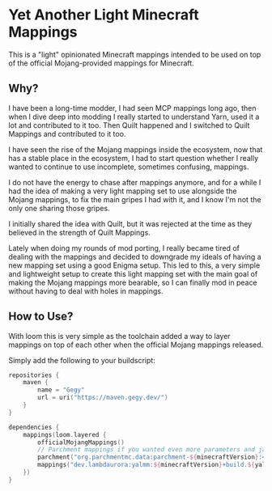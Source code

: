 # Yet Another Light Minecraft Mappings

This is a "light" opinionated Minecraft mappings intended to be used
on top of the official Mojang-provided mappings for Minecraft.

## Why?

I have been a long-time modder, I had seen MCP mappings long ago,
then when I dive deep into modding I really started to understand
Yarn, used it a lot and contributed to it too.
Then Quilt happened and I switched to Quilt Mappings
and contributed to it too.

I have seen the rise of the Mojang mappings inside the ecosystem,
now that has a stable place in the ecosystem, I had to start
question whether I really wanted to continue to use incomplete,
sometimes confusing, mappings.

I do not have the energy to chase after mappings anymore,
and for a while I had the idea of making a very light mapping set
to use alongside the Mojang mappings, to fix the main gripes
I had with it, and I know I'm not the only one sharing those gripes.

I initially shared the idea with Quilt,
but it was rejected at the time as they believed in the strength
of Quilt Mappings.

Lately when doing my rounds of mod porting, I really became
tired of dealing with the mappings and decided to downgrade
my ideals of having a new mapping set using a good Enigma setup.
This led to this, a very simple and lightweight setup to create
this light mapping set with the main goal of making the
Mojang mappings more bearable, so I can finally mod in peace
without having to deal with holes in mappings.

## How to Use?

With loom this is very simple as the toolchain added a way to
layer mappings on top of each other when the official Mojang
mappings released.

Simply add the following to your buildscript:

```kotlin
repositories {
	maven {
		name = "Gegy"
		url = uri("https://maven.gegy.dev/")
	}
}

dependencies {
	mappings(loom.layered {
		officialMojangMappings()
		// Parchment mappings if you wanted even more parameters and javadocs.
		parchment("org.parchmentmc.data:parchment-${minecraftVersion}:<version>@zip")
		mappings("dev.lambdaurora:yalmm:${minecraftVersion}+build.${yalmmVersion}")
	})
}
```
